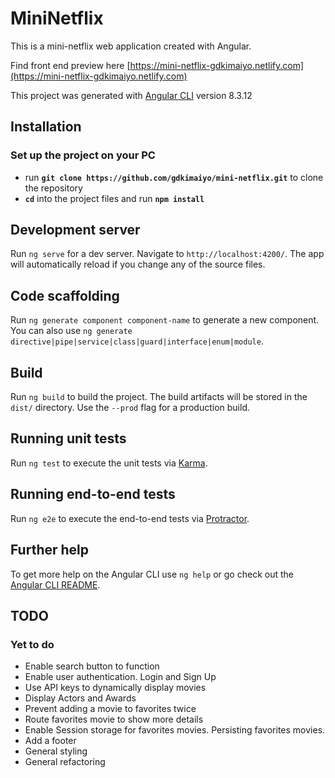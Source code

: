 # MiniNetflix

This is a mini-netflix web application created with Angular.

Find front end preview here [https://mini-netflix-gdkimaiyo.netlify.com](https://mini-netflix-gdkimaiyo.netlify.com)

This project was generated with [Angular CLI](https://github.com/angular/angular-cli) version 8.3.12

## Installation

### Set up the project on your PC

- run **`git clone https://github.com/gdkimaiyo/mini-netflix.git`** to clone the repository
- **`cd`** into the project files and run **`npm install`**

## Development server

Run `ng serve` for a dev server. Navigate to `http://localhost:4200/`. The app will automatically reload if you change any of the source files.

## Code scaffolding

Run `ng generate component component-name` to generate a new component. You can also use `ng generate directive|pipe|service|class|guard|interface|enum|module`.

## Build

Run `ng build` to build the project. The build artifacts will be stored in the `dist/` directory. Use the `--prod` flag for a production build.

## Running unit tests

Run `ng test` to execute the unit tests via [Karma](https://karma-runner.github.io).

## Running end-to-end tests

Run `ng e2e` to execute the end-to-end tests via [Protractor](http://www.protractortest.org/).

## Further help

To get more help on the Angular CLI use `ng help` or go check out the [Angular CLI README](https://github.com/angular/angular-cli/blob/master/README.md).

## TODO

### Yet to do

- Enable search button to function
- Enable user authentication. Login and Sign Up
- Use API keys to dynamically display movies 
- Display Actors and Awards
- Prevent adding a movie to favorites twice
- Route favorites movie to show more details
- Enable Session storage for favorites movies. Persisting favorites movies.
- Add a footer
- General styling
- General refactoring
